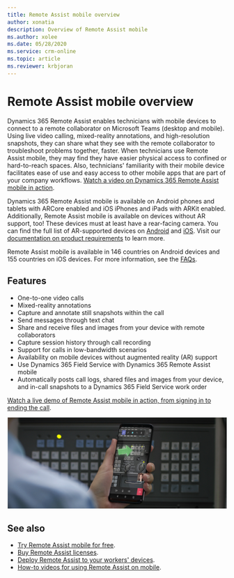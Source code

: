 ```yaml
---
title: Remote Assist mobile overview
author: xonatia
description: Overview of Remote Assist mobile
ms.author: xolee
ms.date: 05/28/2020
ms.service: crm-online
ms.topic: article
ms.reviewer: krbjoran
---
```

# Remote Assist mobile overview

Dynamics 365 Remote Assist enables technicians with mobile devices to connect to a remote collaborator on Microsoft Teams (desktop and mobile). Using live video calling, mixed-reality annotations, and high-resolution snapshots, they can share what they see with the remote collaborator to troubleshoot problems together, faster. When technicians use Remote Assist mobile, they may find they have easier physical access to confined or hard-to-reach spaces. Also, technicians' familiarity with their mobile device facilitates ease of use and easy access to other mobile apps that are part of your company workflows. [Watch a video on Dynamics 365 Remote Assist mobile in action](https://youtu.be/J-C6GE2gFYw).

Dynamics 365 Remote Assist mobile is available on Android phones and tablets with ARCore enabled and iOS iPhones and iPads with ARKit enabled. Additionally, Remote Assist mobile is available on devices without AR support, too! These devices must at least have a rear-facing camera. You can find the full list of AR-supported devices on [Android](https://developers.google.com/ar/discover/supported-devices) and [iOS](https://developers.google.com/ar/discover/supported-devices#ios). Visit our [documentation on product requirements](https://docs.microsoft.com/dynamics365/mixed-reality/remote-assist/requirements) to learn more. 

Remote Assist mobile is available in 146 countries on Android devices and 155 countries on iOS devices. For more information, see the [FAQs](https://docs.microsoft.com/dynamics365/mixed-reality/remote-assist/faq#using-remote-assist-on-mobile). 

## Features 
- One-to-one video calls
- Mixed-reality annotations
- Capture and annotate still snapshots within the call
- Send messages through text chat
- Share and receive files and images from your device with remote collaborators 
- Capture session history through call recording
- Support for calls in low-bandwidth scenarios
- Availability on mobile devices without augmented reality (AR) support
- Use Dynamics 365 Field Service with Dynamics 365 Remote Assist mobile
- Automatically posts call logs, shared files and images from your device, and in-call snapshots to a Dynamics 365 Field Service work order

[Watch a live demo of Remote Assist mobile in action, from signing in to ending the call](https://www.youtube.com/watch?v=DQJWsCDNpb4&t=1s).

![Simulated image of a technician using Remote Assist mobile to annotate their environment on a call.](./media/ram-overview.png "Remote Assist mobile Overview")


## See also
- [Try Remote Assist mobile for free](../try-remote-assist.md). 
- [Buy Remote Assist licenses](../buy-remote-assist.md). 
- [Deploy Remote Assist to your workers' devices](../deploy-remote-assist.md). 
- [How-to videos for using Remote Assist on mobile](../videos.md).

